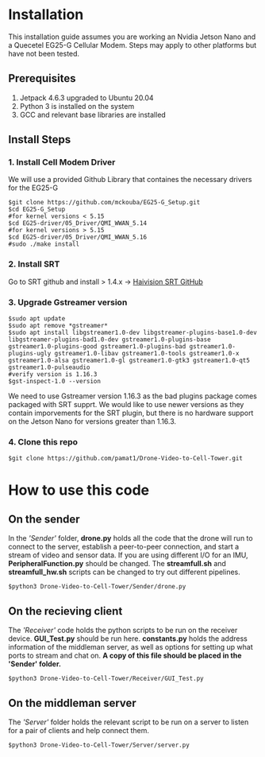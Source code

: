 # Installation

This installation guide assumes you are working an Nvidia Jetson Nano and a Quecetel EG25-G Cellular Modem.  Steps may apply to other platforms but have not been tested.

## Prerequisites

1. Jetpack 4.6.3 upgraded to Ubuntu 20.04
2. Python 3 is installed on the system
3. GCC and relevant base libraries are installed

## Install Steps

### 1. Install Cell Modem Driver
We will use a provided Github Library that containes the necessary drivers for the EG25-G
```
$git clone https://github.com/mckouba/EG25-G_Setup.git
$cd EG25-G_Setup
#for kernel versions < 5.15
$cd EG25-driver/05_Driver/QMI_WWAN_5.14
#for kernel versions > 5.15
$cd EG25-driver/05_Driver/QMI_WWAN_5.16
#sudo ./make install
```
### 2. Install SRT
Go to SRT github and install > 1.4.x -> [Haivision SRT GitHub](https://github.com/Haivision/srt)

### 3. Upgrade Gstreamer version
```
$sudo apt update
$sudo apt remove *gstreamer*
$sudo apt install libgstreamer1.0-dev libgstreamer-plugins-base1.0-dev libgstreamer-plugins-bad1.0-dev gstreamer1.0-plugins-base gstreamer1.0-plugins-good gstreamer1.0-plugins-bad gstreamer1.0-plugins-ugly gstreamer1.0-libav gstreamer1.0-tools gstreamer1.0-x gstreamer1.0-alsa gstreamer1.0-gl gstreamer1.0-gtk3 gstreamer1.0-qt5 gstreamer1.0-pulseaudio
#verify version is 1.16.3
$gst-inspect-1.0 --version
```
We need to use Gstreamer version 1.16.3 as the bad plugins package comes packaged with SRT supprt.  We would like to use newer versions as they contain imporvements for the SRT plugin, but there is no hardware support on the Jetson Nano for versions greater than 1.16.3.

### 4. Clone this repo
```
$git clone https://github.com/pamat1/Drone-Video-to-Cell-Tower.git
```


# How to use this code

## On the sender

In the *'Sender'* folder, **drone.py** holds all the code that the drone will run to connect to the server, establish a peer-to-peer connection, and start a stream of video and sensor data. If you are using different I/O for an IMU, **PeripheralFunction.py** should be changed. The **streamfull.sh** and **streamfull_hw.sh** scripts can be changed to try out different pipelines.

```
$python3 Drone-Video-to-Cell-Tower/Sender/drone.py
```

## On the recieving client

The *'Receiver'* code holds the python scripts to be run on the receiver device. **GUI_Test.py** should be run here. **constants.py** holds the address information of the middleman server, as well as options for setting up what ports to stream and chat on. **A copy of this file should be placed in the 'Sender' folder.**

```
$python3 Drone-Video-to-Cell-Tower/Receiver/GUI_Test.py
```

## On the middleman server

The *'Server'* folder holds the relevant script to be run on a server to listen for a pair of clients and help connect them.
```
$python3 Drone-Video-to-Cell-Tower/Server/server.py
```
